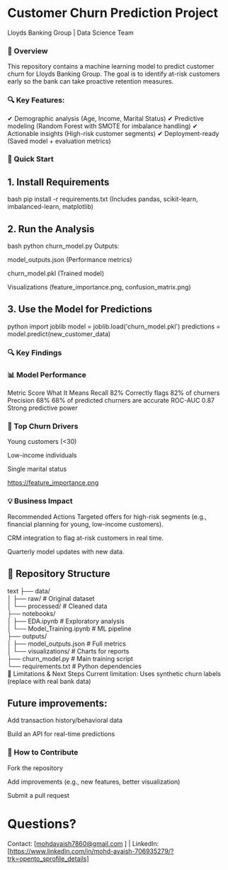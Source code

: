 # Customer Churn Prediction Project
Lloyds Banking Group | Data Science Team

### 📌 Overview
This repository contains a machine learning model to predict customer churn for Lloyds Banking Group. The goal is to identify at-risk customers early so the bank can take proactive retention measures.

### 🔍 Key Features:
✔ Demographic analysis (Age, Income, Marital Status)
✔ Predictive modeling (Random Forest with SMOTE for imbalance handling)
✔ Actionable insights (High-risk customer segments)
✔ Deployment-ready (Saved model + evaluation metrics)

### 🚀 Quick Start
## 1. Install Requirements
bash
pip install -r requirements.txt
(Includes pandas, scikit-learn, imbalanced-learn, matplotlib)

## 2. Run the Analysis
bash
python churn_model.py
Outputs:

model_outputs.json (Performance metrics)

churn_model.pkl (Trained model)

Visualizations (feature_importance.png, confusion_matrix.png)

## 3. Use the Model for Predictions
python
import joblib
model = joblib.load('churn_model.pkl')
predictions = model.predict(new_customer_data)
### 🔍 Key Findings
### 📊 Model Performance
Metric	Score	What It Means
Recall	82%	Correctly flags 82% of churners
Precision	68%	68% of predicted churners are accurate
ROC-AUC	0.87	Strong predictive power
### 🎯 Top Churn Drivers
Young customers (<30)

Low-income individuals

Single marital status

https://feature_importance.png

### 💡 Business Impact
Recommended Actions
Targeted offers for high-risk segments (e.g., financial planning for young, low-income customers).

CRM integration to flag at-risk customers in real time.

Quarterly model updates with new data.

## 📂 Repository Structure
text
├── data/  
│   ├── raw/                  # Original dataset  
│   └── processed/            # Cleaned data  
├── notebooks/  
│   ├── EDA.ipynb             # Exploratory analysis  
│   └── Model_Training.ipynb  # ML pipeline  
├── outputs/  
│   ├── model_outputs.json    # Full metrics  
│   └── visualizations/       # Charts for reports  
├── churn_model.py            # Main training script  
└── requirements.txt          # Python dependencies  
🚧 Limitations & Next Steps
Current limitation: Uses synthetic churn labels (replace with real bank data)

## Future improvements:

Add transaction history/behavioral data

Build an API for real-time predictions

### 🤝 How to Contribute
Fork the repository

Add improvements (e.g., new features, better visualization)

Submit a pull request

# Questions?
Contact: [mohdavaish7860@gmail.com ] | LinkedIn: [https://www.linkedin.com/in/mohd-avaish-706935279/?trk=opento_sprofile_details]
